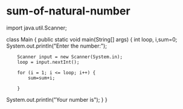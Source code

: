 # sum-of-natural-number
import java.util.Scanner;

class Main {
    public static void main(String[] args) {
        int loop, i,sum=0;
        System.out.println("Enter the number:");

        Scanner input = new Scanner(System.in);
        loop = input.nextInt();

        for (i = 1; i <= loop; i++) {
            sum=sum+i;
           
        }
 System.out.println("Your number is");
    }
}
